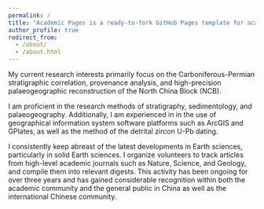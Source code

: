 ```yaml
---
permalink: /
title: "Academic Pages is a ready-to-fork GitHub Pages template for academic personal websites"
author_profile: true
redirect_from: 
  - /about/
  - /about.html
---
```


My current research interests primarily focus on the Carboniferous-Permian stratigraphic correlation, provenance analysis, and high-precision palaeogeographic reconstruction of the North China Block (NCB). 

I am proficient in the research methods of stratigraphy, sedimentology, and palaeogeography. Additionally, I am experienced in in the use of geographical information system software platforms such as ArcGIS and GPlates, as well as the method of the detrital zircon U-Pb dating. 

I consistently keep abreast of the latest developments in Earth sciences, particularly in solid Earth sciences. I organize volunteers to track articles from high-level academic journals such as Nature, Science, and Geology, and compile them into relevant digests. This activity has been ongoing for over three years and has gained considerable recognition within both the academic community and the general public in China as well as the international Chinese community.




